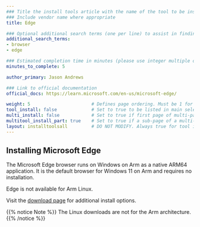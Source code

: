 ```yaml
---
### Title the install tools article with the name of the tool to be installed
### Include vendor name where appropriate
title: Edge

### Optional additional search terms (one per line) to assist in finding the article
additional_search_terms:
- browser
- edge

### Estimated completion time in minutes (please use integer multiple of 5)
minutes_to_complete: 5

author_primary: Jason Andrews

### Link to official documentation
official_docs: https://learn.microsoft.com/en-us/microsoft-edge/

weight: 5                       # Defines page ordering. Must be 1 for first (or only) page.
tool_install: false             # Set to true to be listed in main selection page, else false
multi_install: false            # Set to true if first page of multi-page article, else false
multitool_install_part: true    # Set to true if a sub-page of a multi-page article, else false
layout: installtoolsall         # DO NOT MODIFY. Always true for tool install articles
---
```


## Installing Microsoft Edge

The Microsoft Edge browser runs on Windows on Arm as a native ARM64 application. It is the default browser for Windows 11 on Arm and requires no installation.

Edge is not available for Arm Linux.

Visit the [download page](https://www.microsoft.com/en-us/edge/download) for additional install options. 

{{% notice Note %}}
The Linux downloads are not for the Arm architecture.
{{% /notice %}}




